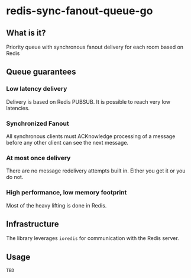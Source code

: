 # redis-sync-fanout-queue-go

## What is it?

Priority queue with synchronous fanout delivery for each room based on Redis

## Queue guarantees

### Low latency delivery

Delivery is based on Redis PUBSUB. It is possible to reach very low latencies.

### Synchronized Fanout

All synchronous clients must ACKnowledge processing of a message before any other client can see the next message.

### At most once delivery

There are no message redelivery attempts built in. Either you get it or you do not.

### High performance, low memory footprint

Most of the heavy lifting is done in Redis.

## Infrastructure

The library leverages `ioredis` for communication with the Redis server.

## Usage

```go
TBD
```
